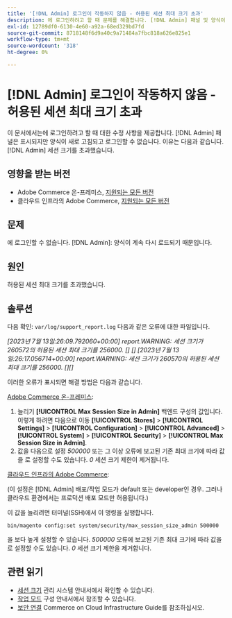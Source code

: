 ```yaml
---
title: '[!DNL Admin] 로그인이 작동하지 않음 - 허용된 세션 최대 크기 초과'
description: 에 로그인하려고 할 때 문제를 해결합니다. [!DNL Admin] 패널 및 양식이 새로 고침되고 로그인할 수 없습니다.
exl-id: 12789df0-6130-4e60-a92a-68ed329bd7fd
source-git-commit: 8718148f6d9a40c9a71484a7fbc818a626e825e1
workflow-type: tm+mt
source-wordcount: '318'
ht-degree: 0%

---
```


# [!DNL Admin] 로그인이 작동하지 않음 - 허용된 세션 최대 크기 초과

이 문서에서는에 로그인하려고 할 때 대한 수정 사항을 제공합니다. [!DNL Admin] 패널은 표시되지만 양식이 새로 고침되고 로그인할 수 없습니다. 이유는 다음과 같습니다. [!DNL Admin] 세션 크기를 초과했습니다.

## 영향을 받는 버전

* Adobe Commerce 온-프레미스, [지원되는 모든 버전](https://www.adobe.com/content/dam/cc/en/legal/terms/enterprise/pdfs/Adobe-Commerce-Software-Lifecycle-Policy.pdf)
* 클라우드 인프라의 Adobe Commerce, [지원되는 모든 버전](https://www.adobe.com/content/dam/cc/en/legal/terms/enterprise/pdfs/Adobe-Commerce-Software-Lifecycle-Policy.pdf)

## 문제

에 로그인할 수 없습니다. [!DNL Admin]: 양식이 계속 다시 로드되기 때문입니다.

## 원인

허용된 세션 최대 크기를 초과했습니다.

## 솔루션

다음 확인: `var/log/support_report.log` 다음과 같은 오류에 대한 파일입니다.

*[2023년 7월 13일:26:09.792060+00:00] report.WARNING: 세션 크기가 260572의 허용된 세션 최대 크기를 256000. [] []
[2023년 7월 13일:26:17.056714+00:00] report.WARNING: 세션 크기가 260570의 허용된 세션 최대 크기를 256000. [][]*

이러한 오류가 표시되면 해결 방법은 다음과 같습니다.

<u>Adobe Commerce 온-프레미스</u>:
1. 늘리기 **[!UICONTROL Max Session Size in Admin]** 백엔드 구성의 값입니다. 이렇게 하려면 다음으로 이동 **[!UICONTROL Stores]** > **[!UICONTROL Settings]** > **[!UICONTROL Configuration]** > **[!UICONTROL Advanced]** > **[!UICONTROL System]** > **[!UICONTROL Security]** > **[!UICONTROL Max Session Size in Admin]**.
1. 값을 다음으로 설정 *500000* 또는 그 이상 오류에 보고된 기존 최대 크기에 따라 값을 로 설정할 수도 있습니다. *0* 세션 크기 제한이 제거됩니다.

<u>클라우드 인프라의 Adobe Commerce</u>:

(이 설정은 [!DNL Admin] 배포/작업 모드가 default 또는 developer인 경우. 그러나 클라우드 환경에서는 프로덕션 배포 모드만 허용됩니다.)

이 값을 늘리려면 터미널(SSH)에서 이 명령을 실행합니다.

```ssh
bin/magento config:set system/security/max_session_size_admin 500000
```

을 보다 높게 설정할 수 있습니다. *500000* 오류에 보고된 기존 최대 크기에 따라 값을 로 설정할 수도 있습니다. *0* 세션 크기 제한을 제거합니다.

## 관련 읽기

* [세션 크기](https://experienceleague.adobe.com/en/docs/commerce-admin/systems/security/security-session-management#admin-sessions) 관리 시스템 안내서에서 확인할 수 있습니다.
* [작업 모드](https://experienceleague.adobe.com/en/docs/commerce-operations/configuration-guide/cli/set-mode) 구성 안내서에서 참조할 수 있습니다.
* [보안 연결](https://experienceleague.adobe.com/en/docs/commerce-cloud-service/user-guide/develop/secure-connections) Commerce on Cloud Infrastructure Guide를 참조하십시오.
